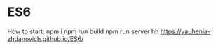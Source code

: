 # ES6

How to start:
npm i
npm run build
npm run server
hh
https://yauhenia-zhdanovich.github.io/ES6/